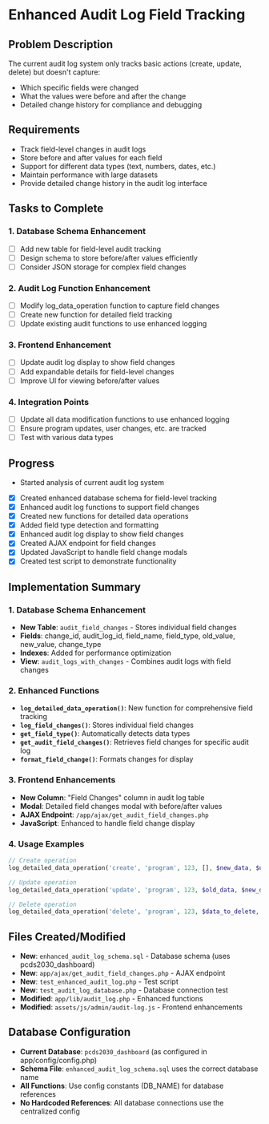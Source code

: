 # Enhanced Audit Log Field Tracking

## Problem Description
The current audit log system only tracks basic actions (create, update, delete) but doesn't capture:
- Which specific fields were changed
- What the values were before and after the change
- Detailed change history for compliance and debugging

## Requirements
- Track field-level changes in audit logs
- Store before and after values for each field
- Support for different data types (text, numbers, dates, etc.)
- Maintain performance with large datasets
- Provide detailed change history in the audit log interface

## Tasks to Complete

### 1. Database Schema Enhancement
- [ ] Add new table for field-level audit tracking
- [ ] Design schema to store before/after values efficiently
- [ ] Consider JSON storage for complex field changes

### 2. Audit Log Function Enhancement
- [ ] Modify log_data_operation function to capture field changes
- [ ] Create new function for detailed field tracking
- [ ] Update existing audit functions to use enhanced logging

### 3. Frontend Enhancement
- [ ] Update audit log display to show field changes
- [ ] Add expandable details for field-level changes
- [ ] Improve UI for viewing before/after values

### 4. Integration Points
- [ ] Update all data modification functions to use enhanced logging
- [ ] Ensure program updates, user changes, etc. are tracked
- [ ] Test with various data types

## Progress
- Started analysis of current audit log system
- [x] Created enhanced database schema for field-level tracking
- [x] Enhanced audit log functions to support field changes
- [x] Created new functions for detailed data operations
- [x] Added field type detection and formatting
- [x] Enhanced audit log display to show field changes
- [x] Created AJAX endpoint for field changes
- [x] Updated JavaScript to handle field change modals
- [x] Created test script to demonstrate functionality

## Implementation Summary

### 1. Database Schema Enhancement
- **New Table**: `audit_field_changes` - Stores individual field changes
- **Fields**: change_id, audit_log_id, field_name, field_type, old_value, new_value, change_type
- **Indexes**: Added for performance optimization
- **View**: `audit_logs_with_changes` - Combines audit logs with field changes

### 2. Enhanced Functions
- **`log_detailed_data_operation()`**: New function for comprehensive field tracking
- **`log_field_changes()`**: Stores individual field changes
- **`get_field_type()`**: Automatically detects data types
- **`get_audit_field_changes()`**: Retrieves field changes for specific audit log
- **`format_field_change()`**: Formats changes for display

### 3. Frontend Enhancements
- **New Column**: "Field Changes" column in audit log table
- **Modal**: Detailed field changes modal with before/after values
- **AJAX Endpoint**: `/app/ajax/get_audit_field_changes.php`
- **JavaScript**: Enhanced to handle field change display

### 4. Usage Examples
```php
// Create operation
log_detailed_data_operation('create', 'program', 123, [], $new_data, $user_id);

// Update operation
log_detailed_data_operation('update', 'program', 123, $old_data, $new_data, $user_id);

// Delete operation
log_detailed_data_operation('delete', 'program', 123, $data_to_delete, [], $user_id);
```

## Files Created/Modified
- **New**: `enhanced_audit_log_schema.sql` - Database schema (uses pcds2030_dashboard)
- **New**: `app/ajax/get_audit_field_changes.php` - AJAX endpoint
- **New**: `test_enhanced_audit_log.php` - Test script
- **New**: `test_audit_log_database.php` - Database connection test
- **Modified**: `app/lib/audit_log.php` - Enhanced functions
- **Modified**: `assets/js/admin/audit-log.js` - Frontend enhancements

## Database Configuration
- **Current Database**: `pcds2030_dashboard` (as configured in app/config/config.php)
- **Schema File**: `enhanced_audit_log_schema.sql` uses the correct database name
- **All Functions**: Use config constants (DB_NAME) for database references
- **No Hardcoded References**: All database connections use the centralized config 